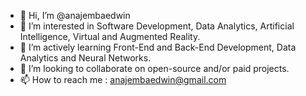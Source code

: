 - 👋 Hi, I’m @anajembaedwin
- 👀 I’m interested in Software Development, Data Analytics, Artificial Intelligence, Virtual and Augmented Reality.
- 🌱 I’m actively learning Front-End and Back-End Development, Data Analytics and Neural Networks.
- 💞️ I’m looking to collaborate on open-source and/or paid projects.
- 📫 How to reach me : anajembaedwin@gmail.com

<!---
anajembaedwin/anajembaedwin is a ✨ special ✨ repository because its `README.md` (this file) appears on your GitHub profile.
You can click the Preview link to take a look at your changes.
--->
